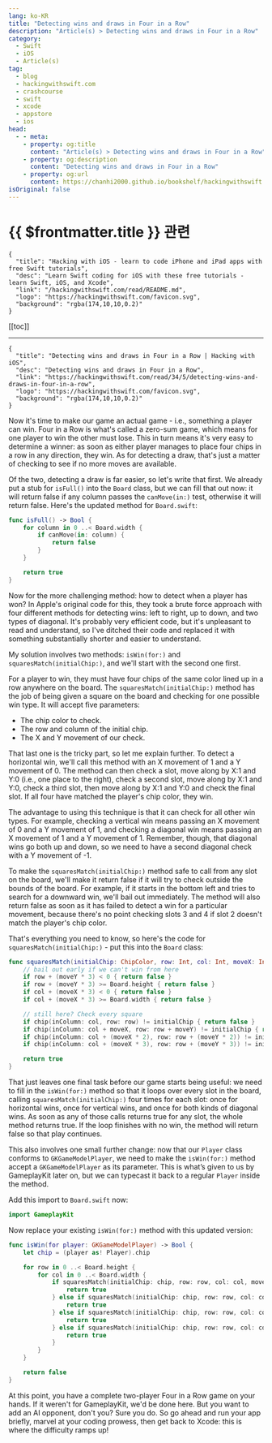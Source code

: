 ```yaml
---
lang: ko-KR
title: "Detecting wins and draws in Four in a Row"
description: "Article(s) > Detecting wins and draws in Four in a Row"
category:
  - Swift
  - iOS
  - Article(s)
tag: 
  - blog
  - hackingwithswift.com
  - crashcourse
  - swift
  - xcode
  - appstore
  - ios  
head:
  - - meta:
    - property: og:title
      content: "Article(s) > Detecting wins and draws in Four in a Row"
    - property: og:description
      content: "Detecting wins and draws in Four in a Row"
    - property: og:url
      content: https://chanhi2000.github.io/bookshelf/hackingwithswift.com/read/34/05-detecting-wins-and-draws-in-four-in-a-row.html
isOriginal: false
---
```


# {{ $frontmatter.title }} 관련

```component VPCard
{
  "title": "Hacking with iOS - learn to code iPhone and iPad apps with free Swift tutorials",
  "desc": "Learn Swift coding for iOS with these free tutorials - learn Swift, iOS, and Xcode",
  "link": "/hackingwithswift.com/read/README.md",
  "logo": "https://hackingwithswift.com/favicon.svg",
  "background": "rgba(174,10,10,0.2)"
}
```

[[toc]]

---

```component VPCard
{
  "title": "Detecting wins and draws in Four in a Row | Hacking with iOS",
  "desc": "Detecting wins and draws in Four in a Row",
  "link": "https://hackingwithswift.com/read/34/5/detecting-wins-and-draws-in-four-in-a-row",
  "logo": "https://hackingwithswift.com/favicon.svg",
  "background": "rgba(174,10,10,0.2)"
}
```

Now it's time to make our game an actual game - i.e., something a player can win. Four in a Row is what's called a zero-sum game, which means for one player to win the other must lose. This in turn means it's very easy to determine a winner: as soon as either player manages to place four chips in a row in any direction, they win. As for detecting a draw, that's just a matter of checking to see if no more moves are available.

Of the two, detecting a draw is far easier, so let's write that first. We already put a stub for `isFull()` into the `Board` class, but we can fill that out now: it will return false if any column passes the `canMove(in:)` test, otherwise it will return false. Here's the updated method for <FontIcon icon="fa-brands fa-swift"/>`Board.swift`:

```swift
func isFull() -> Bool {
    for column in 0 ..< Board.width {
        if canMove(in: column) {
            return false
        }
    }

    return true
}
```

Now for the more challenging method: how to detect when a player has won? In Apple's original code for this, they took a brute force approach with four different methods for detecting wins: left to right, up to down, and two types of diagonal. It's probably very efficient code, but it's unpleasant to read and understand, so I've ditched their code and replaced it with something substantially shorter and easier to understand.

My solution involves two methods: `isWin(for:)` and `squaresMatch(initialChip:)`, and we'll start with the second one first.

For a player to win, they must have four chips of the same color lined up in a row anywhere on the board. The `squaresMatch(initialChip:)` method has the job of being given a square on the board and checking for one possible win type. It will accept five parameters:

- The chip color to check.
- The row and column of the initial chip.
- The X and Y movement of our check.

That last one is the tricky part, so let me explain further. To detect a horizontal win, we'll call this method with an X movement of 1 and a Y movement of 0. The method can then check a slot, move along by X:1 and Y:0 (i.e., one place to the right), check a second slot, move along by X:1 and Y:0, check a third slot, then move along by X:1 and Y:0 and check the final slot. If all four have matched the player's chip color, they win.

The advantage to using this technique is that it can check for all other win types. For example, checking a vertical win means passing an X movement of 0 and a Y movement of 1, and checking a diagonal win means passing an X movement of 1 and a Y movement of 1. Remember, though, that diagonal wins go both up and down, so we need to have a second diagonal check with a Y movement of -1.

To make the `squaresMatch(initialChip:)` method safe to call from any slot on the board, we'll make it return false if it will try to check outside the bounds of the board. For example, if it starts in the bottom left and tries to search for a downward win, we'll bail out immediately. The method will also return false as soon as it has failed to detect a win for a particular movement, because there's no point checking slots 3 and 4 if slot 2 doesn't match the player's chip color.

That's everything you need to know, so here's the code for `squaresMatch(initialChip:)` - put this into the `Board` class:

```swift
func squaresMatch(initialChip: ChipColor, row: Int, col: Int, moveX: Int, moveY: Int) -> Bool {
    // bail out early if we can't win from here
    if row + (moveY * 3) < 0 { return false }
    if row + (moveY * 3) >= Board.height { return false }
    if col + (moveX * 3) < 0 { return false }
    if col + (moveX * 3) >= Board.width { return false }

    // still here? Check every square
    if chip(inColumn: col, row: row) != initialChip { return false }
    if chip(inColumn: col + moveX, row: row + moveY) != initialChip { return false }
    if chip(inColumn: col + (moveX * 2), row: row + (moveY * 2)) != initialChip { return false }
    if chip(inColumn: col + (moveX * 3), row: row + (moveY * 3)) != initialChip { return false }

    return true
}
```

That just leaves one final task before our game starts being useful: we need to fill in the `isWin(for:)` method so that it loops over every slot in the board, calling `squaresMatch(initialChip:)` four times for each slot: once for horizontal wins, once for vertical wins, and once for both kinds of diagonal wins. As soon as any of those calls returns true for any slot, the whole method returns true. If the loop finishes with no win, the method will return false so that play continues.

This also involves one small further change: now that our `Player` class conforms to `GKGameModelPlayer`, we need to make the `isWin(for:)` method accept a `GKGameModelPlayer` as its parameter. This is what’s given to us by GameplayKit later on, but we can typecast it back to a regular `Player` inside the method.

Add this import to <FontIcon icon="fa-brands fa-swift"/>`Board.swift` now:

```swift
import GameplayKit
```

Now replace your existing `isWin(for:)` method with this updated version:

```swift
func isWin(for player: GKGameModelPlayer) -> Bool {
    let chip = (player as! Player).chip

    for row in 0 ..< Board.height {
        for col in 0 ..< Board.width {
            if squaresMatch(initialChip: chip, row: row, col: col, moveX: 1, moveY: 0) {
                return true
            } else if squaresMatch(initialChip: chip, row: row, col: col, moveX: 0, moveY: 1) {
                return true
            } else if squaresMatch(initialChip: chip, row: row, col: col, moveX: 1, moveY: 1) {
                return true
            } else if squaresMatch(initialChip: chip, row: row, col: col, moveX: 1, moveY: -1) {
                return true
            }
        }
    }

    return false
}
```

At this point, you have a complete two-player Four in a Row game on your hands. If it weren't for GameplayKit, we'd be done here. But you want to add an AI opponent, don't you? Sure you do. So go ahead and run your app briefly, marvel at your coding prowess, then get back to Xcode: this is where the difficulty ramps up!

